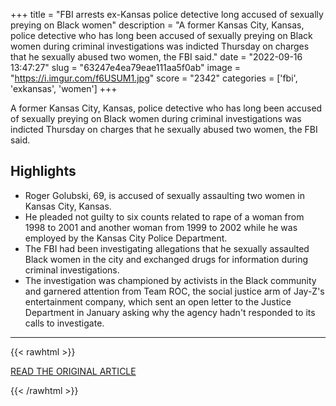 +++
title = "FBI arrests ex-Kansas police detective long accused of sexually preying on Black women"
description = "A former Kansas City, Kansas, police detective who has long been accused of sexually preying on Black women during criminal investigations was indicted Thursday on charges that he sexually abused two women, the FBI said."
date = "2022-09-16 13:47:27"
slug = "63247e4ea79eae111aa5f0ab"
image = "https://i.imgur.com/f6USUM1.jpg"
score = "2342"
categories = ['fbi', 'exkansas', 'women']
+++

A former Kansas City, Kansas, police detective who has long been accused of sexually preying on Black women during criminal investigations was indicted Thursday on charges that he sexually abused two women, the FBI said.

## Highlights

- Roger Golubski, 69, is accused of sexually assaulting two women in Kansas City, Kansas.
- He pleaded not guilty to six counts related to rape of a woman from 1998 to 2001 and another woman from 1999 to 2002 while he was employed by the Kansas City Police Department.
- The FBI had been investigating allegations that he sexually assaulted Black women in the city and exchanged drugs for information during criminal investigations.
- The investigation was championed by activists in the Black community and garnered attention from Team ROC, the social justice arm of Jay-Z's entertainment company, which sent an open letter to the Justice Department in January asking why the agency hadn't responded to its calls to investigate.

---

{{< rawhtml >}}
  <p class="article-category">
    <a target="_blank" href="https://www.nbcnews.com/news/nbcblk/fbi-arrests-ex-kansas-police-detective-long-accused-sexually-preying-b-rcna47959">READ THE ORIGINAL ARTICLE</a>
  </p>
{{< /rawhtml >}}
